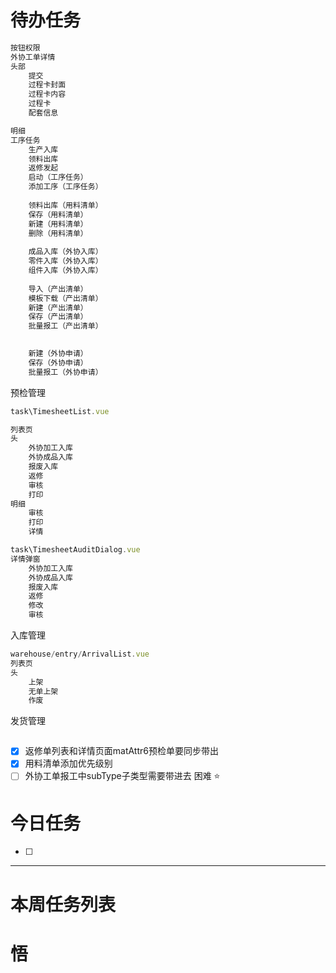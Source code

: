 # 待办任务
~~~js
按钮权限
外协工单详情
头部
	提交
	过程卡封面
	过程卡内容
	过程卡
	配套信息

明细
工序任务
	生产入库
	领料出库
	返修发起
	启动（工序任务）
	添加工序（工序任务）
	
	领料出库（用料清单）
	保存（用料清单）
	新建（用料清单）
	删除（用料清单）
	
	成品入库（外协入库）
	零件入库（外协入库）
	组件入库（外协入库）
	
	导入（产出清单）
	模板下载（产出清单）
	新建（产出清单）
	保存（产出清单）
	批量报工（产出清单）
	

	新建（外协申请）
	保存（外协申请）
	批量报工（外协申请）
~~~

预检管理
~~~js
task\TimesheetList.vue

列表页
头
	外协加工入库
	外协成品入库
	报废入库
	返修
	审核
	打印
明细
	审核
	打印
	详情

task\TimesheetAuditDialog.vue
详情弹窗
	外协加工入库
	外协成品入库
	报废入库
	返修
	修改
	审核
~~~


入库管理
~~~js
warehouse/entry/ArrivalList.vue
列表页
头
	上架
	无单上架
	作废

~~~

发货管理
~~~js


~~~

- [x] 返修单列表和详情页面matAttr6预检单要同步带出
- [x] 用料清单添加优先级别
- [ ] 外协工单报工中subType子类型需要带进去
困难
⭐

# 今日任务
- [ ] 




------
# 本周任务列表



# 悟
